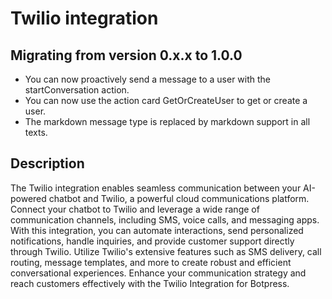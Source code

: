 # Twilio integration

## Migrating from version 0.x.x to 1.0.0

- You can now proactively send a message to a user with the startConversation action.
- You can now use the action card GetOrCreateUser to get or create a user.
- The markdown message type is replaced by markdown support in all texts.

## Description

The Twilio integration enables seamless communication between your AI-powered chatbot and Twilio, a powerful cloud communications platform. Connect your chatbot to Twilio and leverage a wide range of communication channels, including SMS, voice calls, and messaging apps. With this integration, you can automate interactions, send personalized notifications, handle inquiries, and provide customer support directly through Twilio. Utilize Twilio's extensive features such as SMS delivery, call routing, message templates, and more to create robust and efficient conversational experiences. Enhance your communication strategy and reach customers effectively with the Twilio Integration for Botpress.
